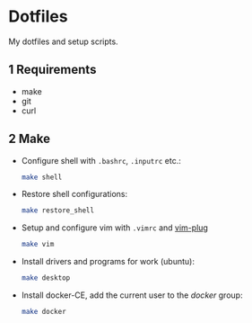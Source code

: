 # Dotfiles

My dotfiles and setup scripts.

## 1 Requirements

* make
* git
* curl

## 2 Make

* Configure shell with `.bashrc`, `.inputrc` etc.:
  ```sh
  make shell
  ```
* Restore shell configurations:
  ```sh
  make restore_shell
  ```
* Setup and configure vim with `.vimrc` and
[vim-plug](https://github.com/junegunn/vim-plug)
  ```sh
  make vim
  ```
* Install drivers and programs for work (ubuntu):
  ```sh
  make desktop
  ```
* Install docker-CE, add the current user to the *docker* group:
  ```sh
  make docker
  ```

